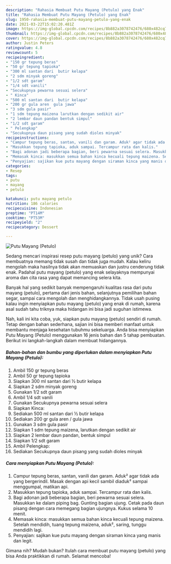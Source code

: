 ```yaml
---
description: "Rahasia Membuat Putu Mayang (Petulo) yang Enak"
title: "Rahasia Membuat Putu Mayang (Petulo) yang Enak"
slug: 1950-rahasia-membuat-putu-mayang-petulo-yang-enak
date: 2021-03-22T15:02:20.481Z
image: https://img-global.cpcdn.com/recipes/8b882a3078742476/680x482cq70/putu-mayang-petulo-foto-resep-utama.jpg
thumbnail: https://img-global.cpcdn.com/recipes/8b882a3078742476/680x482cq70/putu-mayang-petulo-foto-resep-utama.jpg
cover: https://img-global.cpcdn.com/recipes/8b882a3078742476/680x482cq70/putu-mayang-petulo-foto-resep-utama.jpg
author: Justin Peters
ratingvalue: 4.8
reviewcount: 5
recipeingredient:
- "150 gr tepung beras"
- "50 gr tepung tapioka"
- "300 ml santan dari  butir kelapa"
- "2 sdm minyak goreng"
- "1/2 sdt garam"
- "1/4 sdt vanili"
- "Secukupnya pewarna sesuai selera"
- " Kinca"
- "500 ml santan dari  butir kelapa"
- "200 gr gula aren  gula jawa"
- "3 sdm gula pasir"
- "1 sdm tepung maizena larutkan dengan sedikit air"
- "2 lembar daun pandan bentuk simpul"
- "1/2 sdt garam"
- " Pelengkap"
- "Secukupnya daun pisang yang sudah dioles minyak"
recipeinstructions:
- "Campur tepung beras, santan, vanili dan garam. Aduk² agar tidak ada yang bergerindil. Masak dengan api kecil sambil diaduk² sampai menggumpal, matikan api."
- "Masukkan tepung tapioka, aduk sampai. Tercampur rata dan kalis."
- "Bagi adonan jadi beberapa bagian, beri pewarna sesuai selera. Masukkan ke dalam piping bag. Gunting bagian ujung. Cetak pada daun pisang dengan cara memegang bagian ujungnya. Kukus selama 10 menit."
- "Memasak kinca: masukkan semua bahan kinca kecuali tepung maizena. Setelah mendidih, tuang tepung maizena, aduk², saring, tunggu mendidih lagi."
- "Penyajian: sajikan kue putu mayang dengan siraman kinca yang manis dan legit."
categories:
- Resep
tags:
- putu
- mayang
- petulo

katakunci: putu mayang petulo 
nutrition: 186 calories
recipecuisine: Indonesian
preptime: "PT14M"
cooktime: "PT53M"
recipeyield: "2"
recipecategory: Dessert

---
```



![Putu Mayang (Petulo)](https://img-global.cpcdn.com/recipes/8b882a3078742476/680x482cq70/putu-mayang-petulo-foto-resep-utama.jpg)

Sedang mencari inspirasi resep putu mayang (petulo) yang unik? Cara membuatnya memang tidak susah dan tidak juga mudah. Kalau keliru mengolah maka hasilnya tidak akan memuaskan dan justru cenderung tidak enak. Padahal putu mayang (petulo) yang enak selayaknya mempunyai aroma dan cita rasa yang dapat memancing selera kita.

Banyak hal yang sedikit banyak mempengaruhi kualitas rasa dari putu mayang (petulo), pertama dari jenis bahan, selanjutnya pemilihan bahan segar, sampai cara mengolah dan menghidangkannya. Tidak usah pusing kalau ingin menyiapkan putu mayang (petulo) yang enak di rumah, karena asal sudah tahu triknya maka hidangan ini bisa jadi suguhan istimewa.




Nah, kali ini kita coba, yuk, siapkan putu mayang (petulo) sendiri di rumah. Tetap dengan bahan sederhana, sajian ini bisa memberi manfaat untuk membantu menjaga kesehatan tubuhmu sekeluarga. Anda bisa menyiapkan Putu Mayang (Petulo) menggunakan 16 jenis bahan dan 5 tahap pembuatan. Berikut ini langkah-langkah dalam membuat hidangannya.

<!--inarticleads1-->

##### Bahan-bahan dan bumbu yang diperlukan dalam menyiapkan Putu Mayang (Petulo):

1. Ambil 150 gr tepung beras
1. Ambil 50 gr tepung tapioka
1. Siapkan 300 ml santan dari ½ butir kelapa
1. Siapkan 2 sdm minyak goreng
1. Gunakan 1/2 sdt garam
1. Ambil 1/4 sdt vanili
1. Gunakan Secukupnya pewarna sesuai selera
1. Siapkan  Kinca:
1. Sediakan 500 ml santan dari ½ butir kelapa
1. Sediakan 200 gr gula aren / gula jawa
1. Gunakan 3 sdm gula pasir
1. Siapkan 1 sdm tepung maizena, larutkan dengan sedikit air
1. Siapkan 2 lembar daun pandan, bentuk simpul
1. Siapkan 1/2 sdt garam
1. Ambil  Pelengkap:
1. Sediakan Secukupnya daun pisang yang sudah dioles minyak




<!--inarticleads2-->

##### Cara menyiapkan Putu Mayang (Petulo):

1. Campur tepung beras, santan, vanili dan garam. Aduk² agar tidak ada yang bergerindil. Masak dengan api kecil sambil diaduk² sampai menggumpal, matikan api.
1. Masukkan tepung tapioka, aduk sampai. Tercampur rata dan kalis.
1. Bagi adonan jadi beberapa bagian, beri pewarna sesuai selera. Masukkan ke dalam piping bag. Gunting bagian ujung. Cetak pada daun pisang dengan cara memegang bagian ujungnya. Kukus selama 10 menit.
1. Memasak kinca: masukkan semua bahan kinca kecuali tepung maizena. Setelah mendidih, tuang tepung maizena, aduk², saring, tunggu mendidih lagi.
1. Penyajian: sajikan kue putu mayang dengan siraman kinca yang manis dan legit.




Gimana nih? Mudah bukan? Itulah cara membuat putu mayang (petulo) yang bisa Anda praktikkan di rumah. Selamat mencoba!
